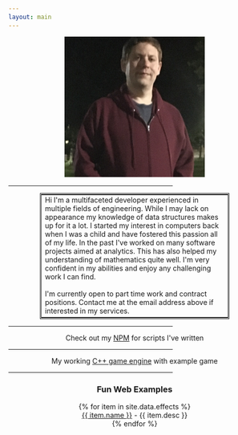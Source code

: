 ```yaml
---
layout: main
---
```


<div style="text-align:center;"><img src="img/my_pic.png" width="280px"/></div>

<hr style="width:65%"/>

<div style="text-align:center;">
<table style="width:75%;margin-left:auto;margin-right:auto;border:3px double;">
<tr>
<td style="text-align:left">
    Hi I'm a multifaceted developer experienced in multiple fields of engineering.  While I may lack on appearance my knowledge of data structures makes up for it a lot.  I started my interest in computers back when I was a child and have fostered this passion all of my life.  In the past I've worked on many software projects aimed at analytics.  This has also helped my understanding of mathematics quite well.  I'm very confident in my abilities and enjoy any challenging work I can find.
    <br/><br/>
    I'm currently open to part time work and contract positions.  Contact me at the email address above if interested in my services.
</td>
</tr>
</table>
</div>

<hr style="width:65%"/>

<div style="text-align:center;">Check out my
<a href="https://www.npmjs.com/~spongex">NPM</a>
for scripts I've written</div>

<hr style="width:65%"/>
<div style="text-align:center;">My working
<a href="https://github.com/wtfsystems">C++ game engine</a>
with example game

<hr style="width:65%"/>

<div style="text-align:center;">
<h3>Fun Web Examples</h3>
{% for item in site.data.effects %}
<div><a href="{{ item.link }}">{{ item.name }}</a> - {{ item.desc }}</div>
{% endfor %}
</div>